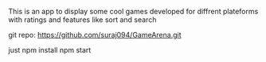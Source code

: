 This is an app to display some cool games developed for diffrent plateforms
with ratings and features like sort and search

git repo: https://github.com/suraj094/GameArena.git


just npm install
npm start
